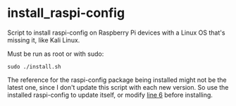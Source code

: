 install_raspi-config
====================

Script to install raspi-config on Raspberry Pi devices with a Linux OS that's missing it, like Kali Linux.

Must be run as root or with sudo:

```
sudo ./install.sh
```

The reference for the raspi-config package being installed might not be the latest one, since I don't update this script with each new version. So use the installed raspi-config to update itself, or modify [line 6](https://github.com/cdzombak/install_raspi-config/blob/master/install.sh#L6) before installing.
